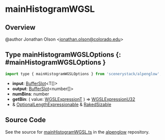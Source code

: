 # mainHistogramWGSL

## Overview

@author Jonathan Olson &lt;jonathan.olson@colorado.edu&gt;

## Type mainHistogramWGSLOptions {: #mainHistogramWGSLOptions }


```js
import type { mainHistogramWGSLOptions } from 'scenerystack/alpenglow';
```
- **input**: [BufferSlot](../alpenglow/BufferSlot.md)&lt;T[]&gt;
- **output**: [BufferSlot](../alpenglow/BufferSlot.md)&lt;<span style="color: hsla(calc(var(--md-hue) + 180deg),80%,40%,1);">number</span>[]&gt;
- **numBins**: <span style="color: hsla(calc(var(--md-hue) + 180deg),80%,40%,1);">number</span>
- **getBin**: ( value: [WGSLExpressionT](../alpenglow/WGSLString.md#WGSLExpressionT) ) =&gt; [WGSLExpressionU32](../alpenglow/WGSLString.md#WGSLExpressionU32)
- &amp; [OptionalLengthExpressionable](../alpenglow/WGSLUtils.md#OptionalLengthExpressionable) &amp; [RakedSizable](../alpenglow/WGSLUtils.md#RakedSizable)




## Source Code

See the source for [mainHistogramWGSL.ts](https://github.com/phetsims/alpenglow/blob/main/js/webgpu/wgsl/gpu/mainHistogramWGSL.ts) in the [alpenglow](https://github.com/phetsims/alpenglow) repository.
